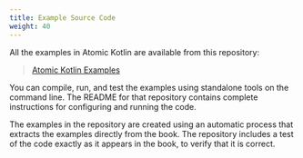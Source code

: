 ```yaml
---
title: Example Source Code
weight: 40
---
```


All the examples in Atomic Kotlin are available from this repository:

> [Atomic Kotlin Examples](https://github.com/BruceEckel/AtomicKotlinExamples)

You can compile, run, and test the examples using standalone tools on the
command line. The README for that repository contains complete instructions for
configuring and running the code.

The examples in the repository are created using an automatic process that
extracts the examples directly from the book. The repository includes a test of
the code exactly as it appears in the book, to verify that it is correct.

